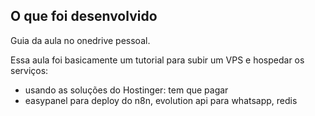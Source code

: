 ## O que foi desenvolvido

Guia da aula no onedrive pessoal.

Essa aula foi basicamente um tutorial para subir um VPS e hospedar os serviços:

* usando as soluções do Hostinger: tem que pagar
* easypanel para deploy do n8n, evolution api para whatsapp, redis

